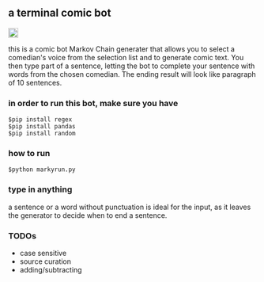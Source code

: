 ## a terminal comic bot

<a href='http://www.recurse.com' title='Made with love at the Recurse Center'><img src="https://cloud.githubusercontent.com/assets/2883345/11325206/336ea5f4-9150-11e5-9e90-d86ad31993d8.png" height="20px"/></a>

this is a comic bot Markov Chain generater that allows you to select a comedian's voice from the selection list and to generate comic text. You then type part of a sentence, letting the bot to complete your sentence with words from the chosen comedian. The ending result will look like paragraph of 10 sentences.

### in order to run this bot, make sure you have

```
$pip install regex
$pip install pandas
$pip install random
```

### how to run

```
$python markyrun.py
```

### type in anything

a sentence or a word without punctuation is ideal for the input, as it leaves the generator to decide when to end a sentence.

### TODOs

>

- case sensitive
- source curation
- adding/subtracting
